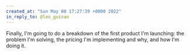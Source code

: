 ```yaml
---
created_at: "Sun May 08 17:27:39 +0000 2022"
in_reply_to: @leo_guinan
---
```


Finally, I'm going to do a breakdown of the first product I'm launching: the problem I'm solving, the pricing I'm implementing and why, and how I'm doing it.